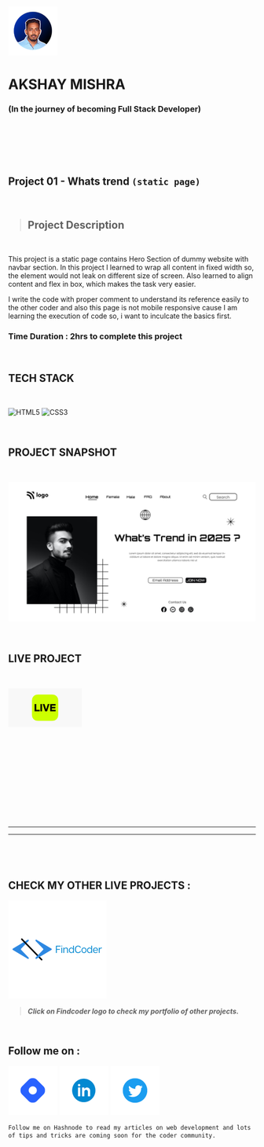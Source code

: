 
![Akshay Logo](./ReadmeAssets/akshayLogo.png)
# AKSHAY MISHRA 
### (In the journey of becoming Full Stack Developer)              

&nbsp;

&nbsp;

&nbsp;

## **Project 01**  -  Whats trend `(static page)`

&nbsp;

> ## **Project Description**

&nbsp;

This project is a static page contains Hero Section of dummy website with navbar section. In this project I learned to wrap all content in fixed width so, the element would not leak on different size of screen. Also learned to align content and flex in box, which makes the task very easier.
&nbsp;

I write the code with proper comment to understand its reference easily to the other coder and also this page is not mobile responsive cause I am learning the execution of code so, i want to inculcate the basics first.
&nbsp;


### **Time Duration :  2hrs to complete this project**

&nbsp;

## **TECH STACK**


&nbsp;

![HTML5](https://camo.githubusercontent.com/49fbb99f92674cc6825349b154b65aaf4064aec465d61e8e1f9fb99da3d922a1/68747470733a2f2f696d672e736869656c64732e696f2f62616467652f68746d6c352d2532334533344632362e7376673f7374796c653d666f722d7468652d6261646765266c6f676f3d68746d6c35266c6f676f436f6c6f723d7768697465) ![CSS3](https://camo.githubusercontent.com/e6b67b27998fca3bccf4c0ee479fc8f9de09d91f389cccfbe6cb1e29c10cfbd7/68747470733a2f2f696d672e736869656c64732e696f2f62616467652f637373332d2532333135373242362e7376673f7374796c653d666f722d7468652d6261646765266c6f676f3d63737333266c6f676f436f6c6f723d7768697465)

&nbsp;

## **PROJECT SNAPSHOT**

&nbsp;

![Project Snapshot](./assets/1.png)

&nbsp;

## **LIVE PROJECT**


&nbsp;

[<img alt="Go Live" width="150px" src="./ReadmeAssets/live.png" />](https://cypherakshay-whats-trend.netlify.app/ "Go Live")


&nbsp;

&nbsp;

&nbsp;

&nbsp;

&nbsp;

&nbsp;

---
---


&nbsp;

&nbsp;

## **CHECK MY OTHER LIVE PROJECTS :**

 [<img alt="Fincoder Portfolio" width="200px" src="./ReadmeAssets/findcoderlogo.png" />](https://www.findcoder.io/u/akshaymishra "Check my Portfolio")
 >***Click on Findcoder logo to check my portfolio of other projects.***

&nbsp;

## **Follow me on :**
[<img alt="Hashnode" width="100px" src="./ReadmeAssets/hashnodelogo.png" />](https://hashnode.com/@CypherAkshay "Follow me on Hashnode")
[<img alt="Linkedin" width="100px" src="./ReadmeAssets/linkedinlogo.png" />](https://www.linkedin.com/in/cypher-akshay/ "Follow me on Linkedin")
[<img alt="Twitter" width="100px" src="./ReadmeAssets/twitterlogo.png" />](https://twitter.com/cypherakshay "Follow me on Twitter")





```
Follow me on Hashnode to read my articles on web development and lots of tips and tricks are coming soon for the coder community.
```






